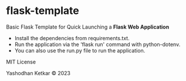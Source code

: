 # flask-template

Basic Flask Template for Quick Launching a <strong>Flask Web Application</strong>

<ul>
  <li>Install the dependencies from requirements.txt.
  <li>Run the application via the 'flask run' command with python-dotenv.
  <li>You can also use the run.py file to run the application.
</ul>

<p>MIT License</p>
<p>Yashodhan Ketkar © 2023</p>
